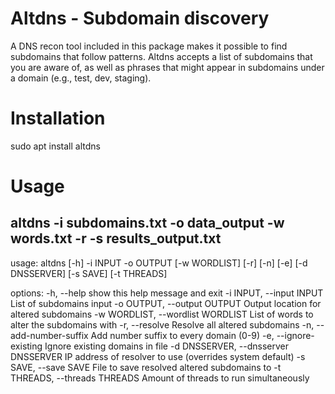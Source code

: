 # Altdns - Subdomain discovery 
A DNS recon tool included in this package makes it possible to find subdomains that follow patterns. Altdns accepts a list of subdomains that you are aware of, as well as phrases that might appear in subdomains under a domain (e.g., test, dev, staging).


# Installation
 sudo apt install altdns

# Usage
## altdns -i subdomains.txt -o data_output -w words.txt -r -s results_output.txt

usage: altdns [-h] -i INPUT -o OUTPUT [-w WORDLIST] [-r] [-n] [-e] [-d DNSSERVER] [-s SAVE] [-t THREADS]

options:
  -h, --help            show this help message and exit
  -i INPUT, --input INPUT
                        List of subdomains input
  -o OUTPUT, --output OUTPUT
                        Output location for altered subdomains
  -w WORDLIST, --wordlist WORDLIST
                        List of words to alter the subdomains with
  -r, --resolve         Resolve all altered subdomains
  -n, --add-number-suffix
                        Add number suffix to every domain (0-9)
  -e, --ignore-existing
                        Ignore existing domains in file
  -d DNSSERVER, --dnsserver DNSSERVER
                        IP address of resolver to use (overrides system default)
  -s SAVE, --save SAVE  File to save resolved altered subdomains to
  -t THREADS, --threads THREADS
                        Amount of threads to run simultaneously

